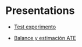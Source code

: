 # Presentations

- [Test experimento](https://educacion-meritocracia.github.io/experimento/processing/test-experiment.html)

- [Balance y estimación ATE](https://educacion-meritocracia.github.io/experimento/processing/balance_ate.html)


